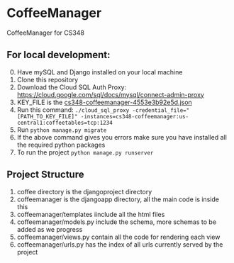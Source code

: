 # CoffeeManager
CoffeeManager for CS348

## For local development:

0. Have mySQL and Django installed on your local machine
1. Clone this repository
2. Download the Cloud SQL Auth Proxy: https://cloud.google.com/sql/docs/mysql/connect-admin-proxy
3. KEY_FILE is the [cs348-coffeemanager-4553e3b92e5d.json](coffeeManager\cs348-coffeemanager-4553e3b92e5d.json)
4. Run this command:
`./cloud_sql_proxy -credential_file="[PATH_TO_KEY_FILE]" -instances=cs348-coffeemanager:us-central1:coffeetables=tcp:1234`
5. Run `python manage.py migrate`
6. If the above command gives you errors make sure you have installed all the required python packages 
7. To run the project `python manage.py runserver`


## Project Structure
1. coffee directory is the djangoproject directory
2. coffeemanager is the djangoapp directory, all the main code is inside this
3. coffeemanager/templates iinclude all the html files
4. coffeemanager/models.py include the schema, more schemas to be added as we progress
5. coffeemanager/views.py contain all the code for rendering each view
6. coffeemanager/urls.py has the index of all urls currently served by the project


